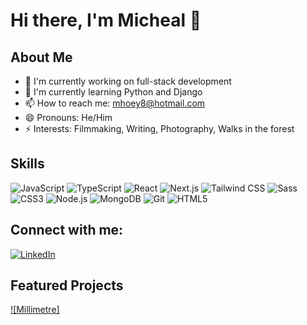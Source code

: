 # Hi there, I'm Micheal 👋

## About Me
- 🔭 I'm currently working on full-stack development
- 🌱 I'm currently learning Python and Django
- 📫 How to reach me: mhoey8@hotmail.com
- 😄 Pronouns: He/Him
- ⚡ Interests: Filmmaking, Writing, Photography, Walks in the forest

## Skills
![JavaScript](https://img.shields.io/badge/-JavaScript-black?style=flat-square&logo=javascript)
![TypeScript](https://img.shields.io/badge/-TypeScript-007ACC?style=flat-square&logo=typescript&logoColor=white)
![React](https://img.shields.io/badge/-React-black?style=flat-square&logo=react)
![Next.js](https://img.shields.io/badge/-Next.js-black?style=flat-square&logo=next.js)
![Tailwind CSS](https://img.shields.io/badge/-Tailwind%20CSS-38B2AC?style=flat-square&logo=tailwind-css&logoColor=white)
![Sass](https://img.shields.io/badge/-Sass-CC6699?style=flat-square&logo=sass&logoColor=white)
![CSS3](https://img.shields.io/badge/-CSS3-1572B6?style=flat-square&logo=css3)
![Node.js](https://img.shields.io/badge/-Node.js-black?style=flat-square&logo=Node.js)
![MongoDB](https://img.shields.io/badge/-MongoDB-black?style=flat-square&logo=mongodb)
![Git](https://img.shields.io/badge/-Git-black?style=flat-square&logo=git)
![HTML5](https://img.shields.io/badge/-HTML5-E34F26?style=flat-square&logo=html5&logoColor=white)

## Connect with me:
[![LinkedIn](https://img.shields.io/badge/-LinkedIn-blue?style=flat-square&logo=Linkedin&logoColor=white&link=https://www.linkedin.com/in/yourprofile/)](https://www.linkedin.com/in/micheal-hoey/)

## Featured Projects
[![Millimetre]](https://github.com/meowy8/millimetre_v3)
